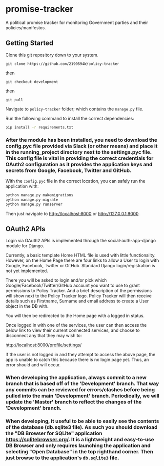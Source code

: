 # promise-tracker
A political promise tracker for monitoring Government parties and their policies/manifestos.

## Getting Started
Clone this git repository down to your system.

`git clone https://github.com/2190594W/policy-tracker`

then

`git checkout development`

then

`git pull`

Navigate to `policy-tracker` folder; which contains the `manage.py` file.

Run the following command to install the correct dependencies:

```bash
pip install -r requirements.txt
```

### After the module has been installed, you need to download the config.pyc file provided via Slack (or other means) and place it in the running_project directory next to the settings.pyc file. This config file is vital in providing the correct credentials for OAuth2 configuration as it provides the application keys and secrets from Google, Facebook, Twitter and GitHub.

With the `config.pyc` file in the correct location, you can safely run the application with:

```bash
python manage.py makemigrations
python manage.py migrate
python manage.py runserver
```

Then just navigate to <http://localhost:8000> or <http://127.0.0.1:8000>.

## OAuth2 APIs
Login via OAuth2 APIs is implemented through the social-auth-app-django module for Django.

Currently, a basic template Home HTML file is used with little functionality. However, on the Home Page there are four links to allow a User to login with Google, Facebook, Twitter or GitHub. Standard Django login/registration is not yet implemented.

There you will be asked to login and/or pick which Google/Facebook/Twitter/GitHub account you want to use to grant permissions to Policy Tracker. And a brief description of the permissions will show next to the Policy Tracker logo.
Policy Tracker will then receive details such as Firstname, Surname and email address to create a User object in the DB with.

You will then be redirected to the Home page with a logged in status.

Once logged in with one of the services, the user can then access the below link to view their current connected services, and choose to disconnect any that they may wish to:

<http://localhost:8000/profile/settings/>

If the user is not logged in and they attempt to access the above page, the app is unable to catch this because there is no login page yet. Thus, an error should and will occur.

### When developing the application, always commit to a new branch that is based off of the 'Development' branch. That way any commits can be reviewed for errors/clashes before being pulled into the main 'Development' branch. Periodically, we will update the 'Master' branch to reflect the changes of the 'Development' branch.

### When developing, it useful to be able to easily see the contents of the database (db.sqlite3 file). As such you should download the "DB Browser for SQLite" application <https://sqlitebrowser.org/>. It is a lightweight and easy-to-use DB Browser and only requires launching the application and selecting "Open Database" in the top righthand corner. Then just browse to the application's `db.sqlite3` file.
